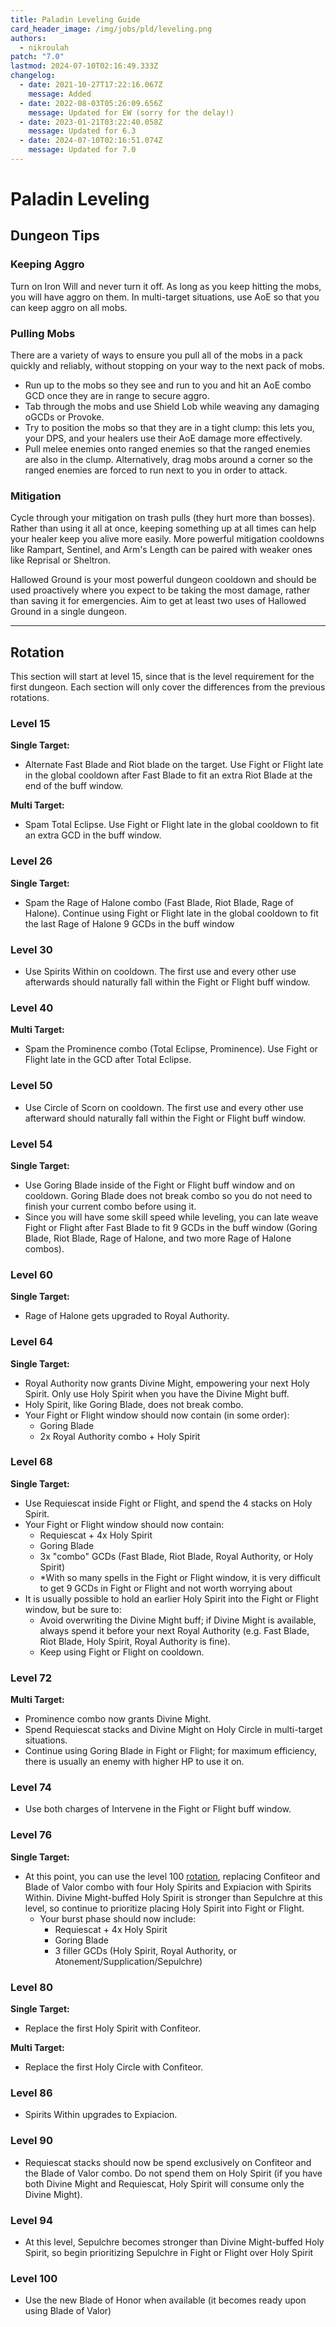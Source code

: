 ```yaml
---
title: Paladin Leveling Guide
card_header_image: /img/jobs/pld/leveling.png
authors:
  - nikroulah
patch: "7.0"
lastmod: 2024-07-10T02:16:49.333Z
changelog:
  - date: 2021-10-27T17:22:16.067Z
    message: Added
  - date: 2022-08-03T05:26:09.656Z
    message: Updated for EW (sorry for the delay!)
  - date: 2023-01-21T03:22:40.058Z
    message: Updated for 6.3
  - date: 2024-07-10T02:16:51.074Z
    message: Updated for 7.0
---
```

# Paladin Leveling

## Dungeon Tips

### Keeping Aggro

Turn on Iron Will and never turn it off. As long as you keep hitting the mobs, you will have aggro on them. In multi-target situations, use AoE so that you can keep aggro on all mobs.

### Pulling Mobs

There are a variety of ways to ensure you pull all of the mobs in a pack quickly and reliably, without stopping on your way to the next pack of mobs.  

* Run up to the mobs so they see and run to you and hit an AoE combo GCD once they are in range to secure aggro.
* Tab through the mobs and use Shield Lob while weaving any damaging oGCDs or Provoke.
* Try to position the mobs so that they are in a tight clump: this lets you, your DPS, and your healers use their AoE damage more effectively. 
* Pull melee enemies onto ranged enemies so that the ranged enemies are also in the clump. Alternatively, drag mobs around a corner so the ranged enemies are forced to run next to you in order to attack.

### Mitigation

Cycle through your mitigation on trash pulls (they hurt more than bosses). Rather than using it all at once, keeping something up at all times can help your healer keep you alive more easily. More powerful mitigation cooldowns like Rampart, Sentinel, and Arm's Length can be paired with weaker ones like Reprisal or Sheltron.

Hallowed Ground is your most powerful dungeon cooldown and should be used proactively where you expect to be taking the most damage, rather than saving it for emergencies. Aim to get at least two uses of Hallowed Ground in a single dungeon.

- - -

## Rotation

This section will start at level 15, since that is the level requirement for the first dungeon. Each section will only cover the differences from the previous rotations.

### Level 15

**Single Target:**

* Alternate Fast Blade and Riot blade on the target. Use Fight or Flight late in the global cooldown after Fast Blade to fit an extra Riot Blade at the end of the buff window.

**Multi Target:**

* Spam Total Eclipse. Use Fight or Flight late in the global cooldown to fit an extra GCD in the buff window.

### Level 26

**Single Target:**

* Spam the Rage of Halone combo (Fast Blade, Riot Blade, Rage of Halone). Continue using Fight or Flight late in the global cooldown to fit the last Rage of Halone 9 GCDs in the buff window

### Level 30

* Use Spirits Within on cooldown. The first use and every other use afterwards should naturally fall within the Fight or Flight buff window.

### Level 40

**Multi Target:**

* Spam the Prominence combo (Total Eclipse, Prominence). Use Fight or Flight late in the GCD after Total Eclipse.

### Level 50

* Use Circle of Scorn on cooldown. The first use and every other use afterward should naturally fall within the Fight or Flight buff window.

### Level 54

**Single Target:**

* Use Goring Blade inside of the Fight or Flight buff window and on cooldown. Goring Blade does not break combo so you do not need to finish your current combo before using it.
* Since you will have some skill speed while leveling, you can late weave Fight or Flight after Fast Blade to fit 9 GCDs in the buff window (Goring Blade, Riot Blade, Rage of Halone, and two more Rage of Halone combos).

### Level 60

**Single Target:**

* Rage of Halone gets upgraded to Royal Authority.

### Level 64

**Single Target:**

* Royal Authority now grants Divine Might, empowering your next Holy Spirit. Only use Holy Spirit when you have the Divine Might buff.
* Holy Spirit, like Goring Blade, does not break combo.
* Your Fight or Flight window should now contain (in some order):
  * Goring Blade
  * 2x Royal Authority combo + Holy Spirit

### Level 68

**Single Target:**

* Use Requiescat inside Fight or Flight, and spend the 4 stacks on Holy Spirit.
* Your Fight or Flight window should now contain:
  * Requiescat + 4x Holy Spirit
  * Goring Blade
  * 3x "combo" GCDs (Fast Blade, Riot Blade, Royal Authority, or Holy Spirit)
  * \*With so many spells in the Fight or Flight window, it is very difficult to get 9 GCDs in Fight or Flight and not worth worrying about
* It is usually possible to hold an earlier Holy Spirit into the Fight or Flight window, but be sure to:
  * Avoid overwriting the Divine Might buff; if Divine Might is available, always spend it before your next Royal Authority (e.g. Fast Blade, Riot Blade, Holy Spirit, Royal Authority is fine).
  * Keep using Fight or Flight on cooldown.

### Level 72

**Multi Target:**

* Prominence combo now grants Divine Might.
* Spend Requiescat stacks and Divine Might on Holy Circle in multi-target situations.
* Continue using Goring Blade in Fight or Flight; for maximum efficiency, there is usually an enemy with higher HP to use it on.

### Level 74

* Use both charges of Intervene in the Fight or Flight buff window.

### Level 76

**Single Target:**

* At this point, you can use the level 100 [rotation](/jobs/tanks/paladin/basic-guide), replacing Confiteor and Blade of Valor combo with four Holy Spirits and Expiacion with Spirits Within. Divine Might-buffed Holy Spirit is stronger than Sepulchre at this level, so continue to prioritize placing Holy Spirit into Fight or Flight.
  * Your burst phase should now include:
    * Requiescat + 4x Holy Spirit
    * Goring Blade
    * 3 filler GCDs (Holy Spirit, Royal Authority, or Atonement/Supplication/Sepulchre)

### Level 80

**Single Target:**

* Replace the first Holy Spirit with Confiteor.

**Multi Target:**

* Replace the first Holy Circle with Confiteor.

### Level 86

* Spirits Within upgrades to Expiacion.

### Level 90

* Requiescat stacks should now be spend exclusively on Confiteor and the Blade of Valor combo. Do not spend them on Holy Spirit (if you have both Divine Might and Requiescat, Holy Spirit will consume only the Divine Might).

### Level 94

* At this level, Sepulchre becomes stronger than Divine Might-buffed Holy Spirit, so begin prioritizing Sepulchre in Fight or Flight over Holy Spirit

### Level 100

* Use the new Blade of Honor when available (it becomes ready upon using Blade of Valor)